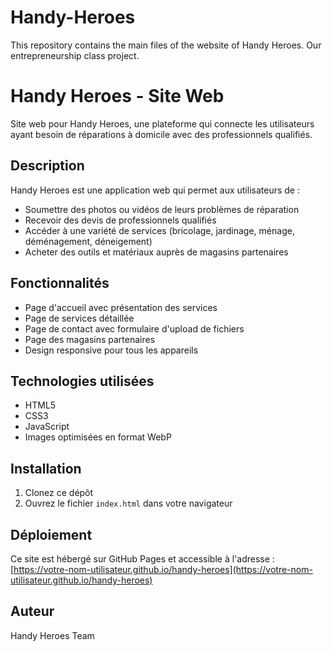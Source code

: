 # Handy-Heroes
This repository contains the main files of the website of Handy Heroes. Our entrepreneurship class project.
# Handy Heroes - Site Web

Site web pour Handy Heroes, une plateforme qui connecte les utilisateurs ayant besoin de réparations à domicile avec des professionnels qualifiés.

## Description

Handy Heroes est une application web qui permet aux utilisateurs de :
- Soumettre des photos ou vidéos de leurs problèmes de réparation
- Recevoir des devis de professionnels qualifiés
- Accéder à une variété de services (bricolage, jardinage, ménage, déménagement, déneigement)
- Acheter des outils et matériaux auprès de magasins partenaires

## Fonctionnalités

- Page d'accueil avec présentation des services
- Page de services détaillée
- Page de contact avec formulaire d'upload de fichiers
- Page des magasins partenaires
- Design responsive pour tous les appareils

## Technologies utilisées

- HTML5
- CSS3
- JavaScript
- Images optimisées en format WebP

## Installation

1. Clonez ce dépôt
2. Ouvrez le fichier `index.html` dans votre navigateur

## Déploiement

Ce site est hébergé sur GitHub Pages et accessible à l'adresse : [https://votre-nom-utilisateur.github.io/handy-heroes](https://votre-nom-utilisateur.github.io/handy-heroes)

## Auteur

Handy Heroes Team 
